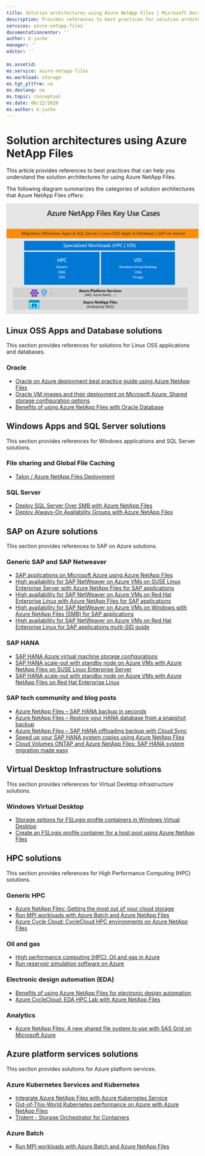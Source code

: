 ```yaml
---
title: Solution architectures using Azure NetApp Files | Microsoft Docs
description: Provides references to best practices for solution architectures using Azure NetApp Files.
services: azure-netapp-files
documentationcenter: ''
author: b-juche
manager: ''
editor: ''

ms.assetid:
ms.service: azure-netapp-files
ms.workload: storage
ms.tgt_pltfrm: na
ms.devlang: na
ms.topic: conceptual
ms.date: 06/22/2020
ms.author: b-juche
---
```

# Solution architectures using Azure NetApp Files
This article provides references to best practices that can help you understand the solution architectures for using Azure NetApp Files.  

The following diagram summarizes the categories of solution architectures that Azure NetApp Files offers:

![Solution architecture categories](../media/azure-netapp-files/solution-architecture-categories.png)

## Linux OSS Apps and Database solutions

This section provides references for solutions for Linux OSS applications and databases. 

### Oracle

* [Oracle on Azure deployment best practice guide using Azure NetApp Files](https://www.netapp.com/us/media/tr-4780.pdf)
* [Oracle VM images and their deployment on Microsoft Azure: Shared storage configuration options](https://docs.microsoft.com/azure/virtual-machines/workloads/oracle/oracle-vm-solutions#shared-storage-configuration-options)
* [Benefits of using Azure NetApp Files with Oracle Database](solutions-benefits-azure-netapp-files-oracle-database.md)

## Windows Apps and SQL Server solutions

This section provides references for Windows applications and SQL Server solutions.

### File sharing and Global File Caching

* [Talon / Azure NetApp Files Deployment](https://youtu.be/91LKb1qsLIM)

### SQL Server

* [Deploy SQL Server Over SMB with Azure NetApp Files](https://www.youtube.com/watch?v=x7udfcYbibs)
* [Deploy Always-On Availability Groups with Azure NetApp Files](https://www.youtube.com/watch?v=y3VQmzzeyvc)

## SAP on Azure solutions

This section provides references to SAP on Azure solutions. 

### Generic SAP and SAP Netweaver 

* [SAP applications on Microsoft Azure using Azure NetApp Files](https://www.netapp.com/us/media/tr-4746.pdf)
* [High availability for SAP NetWeaver on Azure VMs on SUSE Linux Enterprise Server with Azure NetApp Files for SAP applications](https://docs.microsoft.com/azure/virtual-machines/workloads/sap/high-availability-guide-suse-netapp-files)
* [High availability for SAP NetWeaver on Azure VMs on Red Hat Enterprise Linux with Azure NetApp Files for SAP applications](https://docs.microsoft.com/azure/virtual-machines/workloads/sap/high-availability-guide-rhel-netapp-files)
* [High availability for SAP NetWeaver on Azure VMs on Windows with Azure NetApp Files (SMB) for SAP applications](https://docs.microsoft.com/azure/virtual-machines/workloads/sap/high-availability-guide-windows-netapp-files-smb)
* [High availability for SAP NetWeaver on Azure VMs on Red Hat Enterprise Linux for SAP applications multi-SID guide](https://docs.microsoft.com/azure/virtual-machines/workloads/sap/high-availability-guide-rhel-multi-sid)

### SAP HANA 

* [SAP HANA Azure virtual machine storage configurations](https://docs.microsoft.com/azure/virtual-machines/workloads/sap/hana-vm-operations-storage)
* [SAP HANA scale-out with standby node on Azure VMs with Azure NetApp Files on SUSE Linux Enterprise Server](https://docs.microsoft.com/azure/virtual-machines/workloads/sap/sap-hana-scale-out-standby-netapp-files-suse)
* [SAP HANA scale-out with standby node on Azure VMs with Azure NetApp Files on Red Hat Enterprise Linux](https://docs.microsoft.com/azure/virtual-machines/workloads/sap/sap-hana-scale-out-standby-netapp-files-rhel)

### SAP tech community and blog posts 

* [Azure NetApp Files – SAP HANA backup in seconds](https://blog.netapp.com/azure-netapp-files-sap-hana-backup-in-seconds/)
* [Azure NetApp Files – Restore your HANA database from a snapshot backup](https://blog.netapp.com/azure-netapp-files-backup-sap-hana)
* [Azure NetApp Files – SAP HANA offloading backup with Cloud Sync](https://blog.netapp.com/azure-netapp-files-sap-hana)
* [Speed up your SAP HANA system copies using Azure NetApp Files](https://blog.netapp.com/sap-hana-faster-using-azure-netapp-files/)
* [Cloud Volumes ONTAP and Azure NetApp Files: SAP HANA system migration made easy](https://blog.netapp.com/cloud-volumes-ontap-and-azure-netapp-files-sap-hana-system-migration-made-easy/)

## Virtual Desktop Infrastructure solutions

This section provides references for Virtual Desktop infrastructure solutions.

### Windows Virtual Desktop

* [Storage options for FSLogix profile containers in Windows Virtual Desktop](https://docs.microsoft.com/azure/virtual-desktop/store-fslogix-profile#azure-platform-details)
* [Create an FSLogix profile container for a host pool using Azure NetApp Files](https://docs.microsoft.com/azure/virtual-desktop/create-fslogix-profile-container)

## HPC solutions

This section provides references for High Performance Computing (HPC) solutions. 

### Generic HPC

* [Azure NetApp Files: Getting the most out of your cloud storage](https://cloud.netapp.com/hubfs/Resources/ANF%20PERFORMANCE%20TESTING%20IN%20TEMPLATE.pdf)
* [Run MPI workloads with Azure Batch and Azure NetApp Files](https://azure.microsoft.com/resources/run-mpi-workloads-with-azure-batch-and-azure-netapp-files/)
* [Azure Cycle Cloud: CycleCloud HPC environments on Azure NetApp Files](https://docs.microsoft.com/azure/cyclecloud/overview)

### Oil and gas

* [High performance computing (HPC): Oil and gas in Azure](https://techcommunity.microsoft.com/t5/azure-global/high-performance-computing-hpc-oil-and-gas-in-azure/ba-p/824926)
* [Run reservoir simulation software on Azure](https://docs.microsoft.com/azure/architecture/example-scenario/infrastructure/reservoir-simulation)

### Electronic design automation (EDA)

* [Benefits of using Azure NetApp Files for electronic design automation](solutions-benefits-azure-netapp-files-electronic-design-automation.md)
* [Azure CycleCloud: EDA HPC Lab with Azure NetApp Files](https://github.com/Azure/cyclecloud-hands-on-labs/blob/master/EDA/README.md)

### Analytics

* [Azure NetApp Files: A new shared file system to use with SAS Grid on Microsoft Azure](https://communities.sas.com/t5/Architecture/Azure-NetApp-Files-A-new-shared-file-system-to-use-with-SAS-Grid/m-p/606978)

## Azure platform services solutions

This section provides solutions for Azure platform services. 

### Azure Kubernetes Services and Kubernetes

* [Integrate Azure NetApp Files with Azure Kubernetes Service](https://docs.microsoft.com/azure/aks/azure-netapp-files)
* [Out-of-This-World Kubernetes performance on Azure with Azure NetApp Files](https://cloud.netapp.com/blog/ma-anf-blg-configure-kubernetes-openshift)
* [Trident - Storage Orchestrator for Containers](https://netapp-trident.readthedocs.io/en/stable-v20.04/kubernetes/operations/tasks/backends/anf.html)

### Azure Batch

* [Run MPI workloads with Azure Batch and Azure NetApp Files](https://azure.microsoft.com/resources/run-mpi-workloads-with-azure-batch-and-azure-netapp-files/)
 